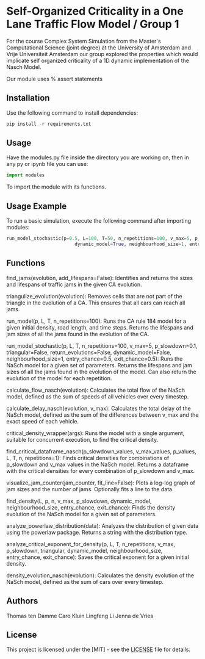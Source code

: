 
# Self-Organized Criticality in a One Lane Traffic Flow Model / Group 1

For the course Complex System Simulation from the Master's Computational Science (joint degree) at the University of Amsterdam and Vrije Universiteit Amsterdam our group explored the properties which would implicate self organized criticality of a 1D dynamic implementation of the Nasch Model.

Our module uses % assert statements

## Installation
Use the following command to install dependencies:

```python
pip install -r requirements.txt
```

## Usage
Have the modules.py file inside the directory you are working on, then in any py or ipynb file you can use:

```python
import modules
```

To import the module with its functions.

## Usage Example
To run a basic simulation, execute the following command after importing modules:

```python
run_model_stochastic(p=0.5, L=100, T=50, n_repetitions=100, v_max=5, p_slowdown=0.1, triangular=False, return_evolutions=False, 
                         dynamic_model=True, neighbourhood_size=1, entry_chance=0.5, exit_chance=0.5)
```


## Functions
find_jams(evolution, add_lifespans=False): Identifies and returns the sizes and lifespans of traffic jams in the given CA evolution.

triangulize_evolution(evolution): Removes cells that are not part of the triangle in the evolution of a CA. This ensures that all cars can reach all jams.

run_model(p, L, T, n_repetitions=100): Runs the CA rule 184 model for a given initial density, road length, and time steps. Returns the lifespans and jam sizes of all the jams found in the evolution of the CA.

run_model_stochastic(p, L, T, n_repetitions=100, v_max=5, p_slowdown=0.1, triangular=False, return_evolutions=False, dynamic_model=False, neighbourhood_size=1, entry_chance=0.5, exit_chance=0.5): Runs the NaSch model for a given set of parameters. Returns the lifespans and jam sizes of all the jams found in the evolution of the model. Can also return the evolution of the model for each repetition.

calculate_flow_nasch(evolution): Calculates the total flow of the NaSch model, defined as the sum of speeds of all vehicles over every timestep.

calculate_delay_nasch(evolution, v_max): Calculates the total delay of the NaSch model, defined as the sum of the differences between v_max and the exact speed of each vehicle.

critical_density_wrapper(args): Runs the model with a single argument, suitable for concurrent execution, to find the critical density.

find_critical_dataframe_nasch(p_slowdown_values, v_max_values, p_values, L, T, n, repetitions=1): Finds critical densities for combinations of p_slowdown and v_max values in the NaSch model. Returns a dataframe with the critical densities for every combination of p_slowdown and v_max.

visualize_jam_counter(jam_counter, fit_line=False): Plots a log-log graph of jam sizes and the number of jams. Optionally fits a line to the data.

find_density(L, p, n, v_max, p_slowdown, dynamic_model, neighbourhood_size, entry_chance, exit_chance): Finds the density evolution of the NaSch model for a given set of parameters.

analyze_powerlaw_distribution(data): Analyzes the distribution of given data using the powerlaw package. Returns a string with the distribution type.

analyze_critical_exponent_for_density(p, L, T, n_repetitions, v_max, p_slowdown, triangular, dynamic_model, neighbourhood_size, entry_chance, exit_chance): Saves the critical exponent for a given initial density.

density_evolution_nasch(evolution): Calculates the density evolution of the NaSch model, defined as the sum of cars over every timestep.

## Authors
Thomas ten Damme
Caro Kluin
Lingfeng Li
Jenna de Vries

## License

This project is licensed under the [MIT] - see the [LICENSE](LICENSE) file for details.


